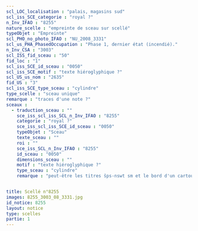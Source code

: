 ```yaml
---
scl_LOC_localisation : "palais, magasins sud"
scl_iss_SCE_categorie : "royal ?"
n_Inv_IFAO : "8255"
nature_scelle : "empreinte de sceau sur scellé"
typeObjet : "Empreinte"
scl_PHO_no_photo_IFAO : "NU_2008_3331"
scl_us_PHA_PhasedOccupation : "Phase 1, dernier état (incendié)."
n_Inv_CSA : "3003"
scl_ISS_fid_sceau : "50"
fid_loc : "1"
scl_iss_SCE_id_sceau : "0050"
scl_iss_SCE_motif : "texte hiéroglyphique ?"
scl_US_us_nom : "2635"
fid_US : "3"
scl_iss_SCE_type_sceau : "cylindre"
type_scelle : "sceau unique"
remarque : "traces d'une note ?"
sceaux :
  - traduction_sceau : ""
    sce_iss_scl_iss_SCL_n_Inv_IFAO : "8255"
    categorie : "royal ?"
    sce_iss_scl_iss_SCE_id_sceau : "0050"
    typeObjet : "Sceau"
    texte_sceau : ""
    roi : ""
    sce_iss_SCL_n_Inv_IFAO : "8255"
    id_sceau : "0050"
    dimensions_sceau : ""
    motif : "texte hiéroglyphique ?"
    type_sceau : "cylindre"
    remarque : "peut-être les titres šps-nswt sm et le bord d'un cartouche à gauche."


title: Scellé n°8255
images: 8255_3003_08_3331.jpg
id_notice: 8255
layout: notice
type: scelles
partie: 1
---
```

